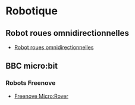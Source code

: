 # Robotique

## Robot roues omnidirectionnelles

* [Robot roues omnidirectionnelles](robot_mecanum/README.md)

## BBC micro:bit

### Robots Freenove

* [Freenove Micro:Rover](https://github.com/Freenove/Freenove_Micro_Rover)
